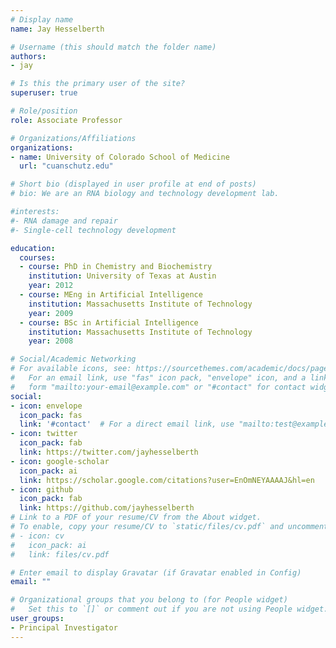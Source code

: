 ```yaml
---
# Display name
name: Jay Hesselberth 

# Username (this should match the folder name)
authors:
- jay

# Is this the primary user of the site?
superuser: true

# Role/position
role: Associate Professor 

# Organizations/Affiliations
organizations:
- name: University of Colorado School of Medicine 
  url: "cuanschutz.edu"

# Short bio (displayed in user profile at end of posts)
# bio: We are an RNA biology and technology development lab. 

#interests:
#- RNA damage and repair 
#- Single-cell technology development

education:
  courses:
  - course: PhD in Chemistry and Biochemistry 
    institution: University of Texas at Austin
    year: 2012
  - course: MEng in Artificial Intelligence
    institution: Massachusetts Institute of Technology
    year: 2009
  - course: BSc in Artificial Intelligence
    institution: Massachusetts Institute of Technology
    year: 2008

# Social/Academic Networking
# For available icons, see: https://sourcethemes.com/academic/docs/page-builder/#icons
#   For an email link, use "fas" icon pack, "envelope" icon, and a link in the
#   form "mailto:your-email@example.com" or "#contact" for contact widget.
social:
- icon: envelope
  icon_pack: fas
  link: '#contact'  # For a direct email link, use "mailto:test@example.org".
- icon: twitter
  icon_pack: fab
  link: https://twitter.com/jayhesselberth
- icon: google-scholar
  icon_pack: ai
  link: https://scholar.google.com/citations?user=EnOmNEYAAAAJ&hl=en
- icon: github
  icon_pack: fab
  link: https://github.com/jayhesselberth
# Link to a PDF of your resume/CV from the About widget.
# To enable, copy your resume/CV to `static/files/cv.pdf` and uncomment the lines below.
# - icon: cv
#   icon_pack: ai
#   link: files/cv.pdf

# Enter email to display Gravatar (if Gravatar enabled in Config)
email: ""

# Organizational groups that you belong to (for People widget)
#   Set this to `[]` or comment out if you are not using People widget.
user_groups:
- Principal Investigator
---
```

